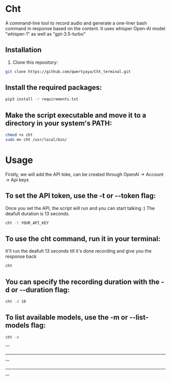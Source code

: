 # Cht

A command-line tool to record audio and generate a one-liner bash command in response based on the content.
It uses whisper Open-AI model "whisper-1" as well as "gpt-3.5-turbo"

## Installation

1. Clone this repository:

```bash
git clone https://github.com/qwertyaya/Cht_terminal.git
```

## Install the required packages:
``` bash
pip3 install -r requirements.txt
```

## Make the script executable and move it to a directory in your system's PATH:
``` bash
chmod +x cht
sudo mv cht /usr/local/bin/
```

# Usage

Firstly, we will add the API toke, can be created through OpenAI -> Account -> Api keys

## To set the API token, use the -t or --token flag:
Once you set the API, the script will run and you can start talking :)
The deafult duration is 13 seconds.

```bash
cht -t YOUR_API_KEY
```

## To use the cht command, run it in your terminal:
It'll run the deafult 13 seconds till it's done recording and give you the response back

```bash
cht
```

## You can specify the recording duration with the -d or --duration flag:
```bash
cht -d 10
```

## To list available models, use the -m or --list-models flag:

```bash
cht -m
```
'''
* * *
'''
*****
'''